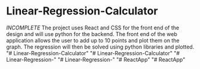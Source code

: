 # Linear-Regression-Calculator
*INCOMPLETE* The project uses React and CSS for the front end of the design and will use python for the backend. The front end of the web application allows the user to add up to 10 points and plot them on the graph. The regression will then be solved using python libraries and plotted.
"# Linear-Regression-Calculator" 
"# Linear-Regression-Calculator" 
"# Linear-Regression-" 
"# Linear-Regression-" 
"# ReactApp" 
"# ReactApp" 
